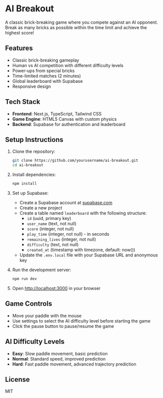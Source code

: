 # AI Breakout

A classic brick-breaking game where you compete against an AI opponent. Break as many bricks as possible within the time limit and achieve the highest score!

## Features

- Classic brick-breaking gameplay
- Human vs AI competition with different difficulty levels
- Power-ups from special bricks
- Time-limited matches (2 minutes)
- Global leaderboard with Supabase
- Responsive design

## Tech Stack

- **Frontend**: Next.js, TypeScript, Tailwind CSS
- **Game Engine**: HTML5 Canvas with custom physics
- **Backend**: Supabase for authentication and leaderboard

## Setup Instructions

1. Clone the repository:
   ```bash
   git clone https://github.com/yourusername/ai-breakout.git
   cd ai-breakout
   ```

2. Install dependencies:
   ```bash
   npm install
   ```

3. Set up Supabase:
   - Create a Supabase account at [supabase.com](https://supabase.com)
   - Create a new project
   - Create a table named `leaderboard` with the following structure:
     - `id` (uuid, primary key)
     - `user_name` (text, not null)
     - `score` (integer, not null)
     - `play_time` (integer, not null) - in seconds
     - `remaining_lives` (integer, not null)
     - `difficulty` (text, not null)
     - `created_at` (timestamp with timezone, default: now())
   - Update the `.env.local` file with your Supabase URL and anonymous key

4. Run the development server:
   ```bash
   npm run dev
   ```

5. Open [http://localhost:3000](http://localhost:3000) in your browser

## Game Controls

- Move your paddle with the mouse
- Use settings to select the AI difficulty level before starting the game
- Click the pause button to pause/resume the game

## AI Difficulty Levels

- **Easy**: Slow paddle movement, basic prediction
- **Normal**: Standard speed, improved prediction
- **Hard**: Fast paddle movement, advanced trajectory prediction

## License

MIT
